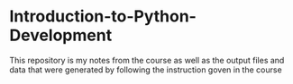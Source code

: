 # Introduction-to-Python-Development
This repository is my notes from the course as well as the output files and data that were generated by following the instruction goven in the course
